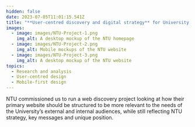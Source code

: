 ```yaml
---
hidden: false
date: 2023-07-05T11:01:15.541Z
title: "**User-centred discovery and digital strategy** for University of the Year"
images:
  - image: images/NTU-Project-1.png
    img_alt: A desktop mockup of the NTU homepage
  - image: images/NTU-Project-2.png
    img_alt: Mobile mockups of the NTU website
  - image: images/NTU-Project-3.png
    img_alt: A desktop mockup of the NTU website
topics:
  - Research and analysis
  - User-centred design
  - Mobile-first design
---
```

NTU commissioned us to run a web discovery project looking at how their primary website should be structured to be more relevant to the needs of the University’s external and internal audiences, while still reflecting NTU strategy, key messages and unique position.

